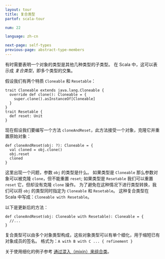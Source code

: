 ```yaml
---
layout: tour
title: 复合类型
partof: scala-tour

num: 22

language: zh-cn

next-page: self-types
previous-page: abstract-type-members
---
```


有时需要表明一个对象的类型是其他几种类型的子类型。 在 Scala 中，这可以表示成 *复合类型*，即多个类型的交集。

假设我们有两个特质 `Cloneable` 和 `Resetable`：

```tut
trait Cloneable extends java.lang.Cloneable {
  override def clone(): Cloneable = {
    super.clone().asInstanceOf[Cloneable]
  }
}
trait Resetable {
  def reset: Unit
}
```

现在假设我们要编写一个方法 `cloneAndReset`，此方法接受一个对象，克隆它并重置原始对象：

```
def cloneAndReset(obj: ?): Cloneable = {
  val cloned = obj.clone()
  obj.reset
  cloned
}
```

这里出现一个问题，参数 `obj` 的类型是什么。 如果类型是 `Cloneable` 那么参数对象可以被克隆 `clone`，但不能重置 `reset`; 如果类型是 `Resetable` 我们可以重置 `reset` 它，但却没有克隆 `clone` 操作。 为了避免在这种情况下进行类型转换，我们可以将 `obj` 的类型同时指定为 `Cloneable` 和 `Resetable`。 这种复合类型在 Scala 中写成：`Cloneable with Resetable`。

以下是更新后的方法：

```
def cloneAndReset(obj: Cloneable with Resetable): Cloneable = {
  //...
}
```

复合类型可以由多个对象类型构成，这些对象类型可以有单个细化，用于缩短已有对象成员的签名。
格式为：`A with B with C ... { refinement }`

关于使用细化的例子参考 [通过混入（mixin）来组合类](mixin-class-composition.html)。
